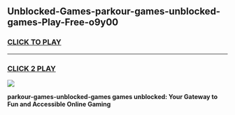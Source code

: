 
## Unblocked-Games-parkour-games-unblocked-games-Play-Free-o9y00
<h3>
<a href="https://premium76.site?title=parkour-games-unblocked-games&ref=22A">CLICK TO PLAY</a></h3>
<hr>

<h3>
<a href="https://premium76.site?title=parkour-games-unblocked-games&ref=22A">CLICK 2 PLAY</a>
  
</h3>

<a href="https://premium76.site?title=parkour-games-unblocked-games&ref=22A"><img src="https://clearcache.store/games.png"></a>


**parkour-games-unblocked-games games unblocked: Your Gateway to Fun and Accessible Online Gaming**
